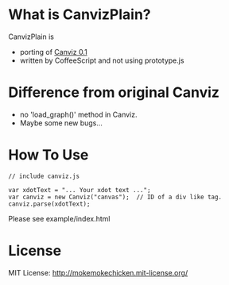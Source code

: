 What is CanvizPlain?
====================

CanvizPlain is

* porting of [Canviz 0.1](https://code.google.com/p/canviz/)
* written by CoffeeScript and not using prototype.js

Difference from original Canviz
==============================

* no 'load_graph()' method in Canviz.
* Maybe some new bugs...

How To Use
==========

```javascript:sample
// include canviz.js

var xdotText = "... Your xdot text ...";
var canviz = new Canviz("canvas");  // ID of a div like tag.
canviz.parse(xdotText);
```

Please see example/index.html

License
=======

MIT License: http://mokemokechicken.mit-license.org/
